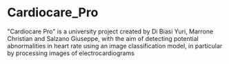 # Cardiocare_Pro
"Cardiocare Pro" is a university project created by Di Biasi Yuri, Marrone Christian and Salzano Giuseppe, with the aim of detecting potential abnormalities in heart rate using an image classification model, in particular by processing images of electrocardiograms

